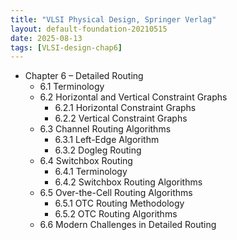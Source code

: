 ```yaml
---
title: "VLSI Physical Design, Springer Verlag"
layout: default-foundation-20210515
date: 2025-08-13
tags: [VLSI-design-chap6]
---
```


- Chapter 6 – Detailed Routing  
  - 6.1 Terminology  
  - 6.2 Horizontal and Vertical Constraint Graphs  
    - 6.2.1 Horizontal Constraint Graphs  
    - 6.2.2 Vertical Constraint Graphs  
  - 6.3 Channel Routing Algorithms  
    - 6.3.1 Left-Edge Algorithm  
    - 6.3.2 Dogleg Routing  
  - 6.4 Switchbox Routing  
    - 6.4.1 Terminology  
    - 6.4.2 Switchbox Routing Algorithms  
  - 6.5 Over-the-Cell Routing Algorithms  
    - 6.5.1 OTC Routing Methodology  
    - 6.5.2 OTC Routing Algorithms  
  - 6.6 Modern Challenges in Detailed Routing
